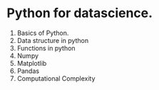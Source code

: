 # Python for datascience.
<ol>
<li>Basics of Python.</li>
<li>Data structure in python</li>
<li>Functions in python</li>
<li>Numpy</li>
<li>Matplotlib</li>
<li>Pandas</li>
<li>Computational Complexity</li>
</ol>

         
